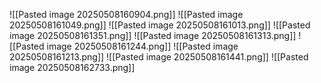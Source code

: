 ![[Pasted image 20250508160904.png]]
![[Pasted image 20250508161049.png]]
![[Pasted image 20250508161013.png]]
![[Pasted image 20250508161351.png]]
![[Pasted image 20250508161313.png]]
![[Pasted image 20250508161244.png]]
![[Pasted image 20250508161213.png]]
![[Pasted image 20250508161441.png]]
![[Pasted image 20250508162733.png]]
